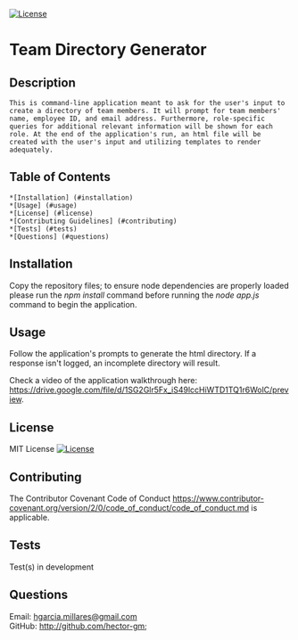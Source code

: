 
[![License](https://img.shields.io/badge/License-OpenSource-yellow.svg)](https://opensource.org/licenses/)

# Team Directory Generator  

## Description   
    This is command-line application meant to ask for the user's input to create a directory of team members. It will prompt for team members' name, employee ID, and email address. Furthermore, role-specific queries for additional relevant information will be shown for each role. At the end of the application's run, an html file will be created with the user's input and utilizing templates to render adequately.

## Table of Contents 
    *[Installation] (#installation) 
    *[Usage] (#usage)
    *[License] (#license) 
    *[Contributing Guidelines] (#contributing) 
    *[Tests] (#tests) 
    *[Questions] (#questions)


## Installation  
Copy the repository files; to ensure node dependencies are properly loaded please run the *npm install* command before running the *node app.js* command to begin the application.

## Usage  
Follow the application's prompts to generate the html directory. If a response isn't logged, an incomplete directory will result.

Check a video of the application walkthrough here: https://drive.google.com/file/d/1SG2Glr5Fx_iS49lccHiWTD1TQ1r6WolC/preview.

## License  
MIT License 
[![License](https://img.shields.io/badge/License-OpenSource-yellow.svg)](https://opensource.org/licenses/)

## Contributing 

The Contributor Covenant Code of Conduct 
https://www.contributor-covenant.org/version/2/0/code_of_conduct/code_of_conduct.md is applicable. 

## Tests  
Test(s) in development 

## Questions 
Email: hgarcia.millares@gmail.com  
GitHub: http://github.com/hector-gm;

